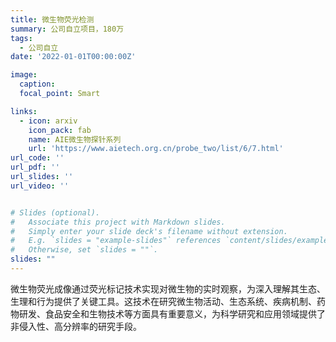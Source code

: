 ```yaml
---
title: 微生物荧光检测
summary: 公司自立项目，180万
tags:
  - 公司自立
date: '2022-01-01T00:00:00Z'

image:
  caption: 
  focal_point: Smart

links:
  - icon: arxiv
    icon_pack: fab
    name: AIE微生物探针系列
    url: 'https://www.aietech.org.cn/probe_two/list/6/7.html'
url_code: ''
url_pdf: ''
url_slides: ''
url_video: ''


# Slides (optional).
#   Associate this project with Markdown slides.
#   Simply enter your slide deck's filename without extension.
#   E.g. `slides = "example-slides"` references `content/slides/example-slides.md`.
#   Otherwise, set `slides = ""`.
slides: ""
---
```


微生物荧光成像通过荧光标记技术实现对微生物的实时观察，为深入理解其生态、生理和行为提供了关键工具。这技术在研究微生物活动、生态系统、疾病机制、药物研发、食品安全和生物技术等方面具有重要意义，为科学研究和应用领域提供了非侵入性、高分辨率的研究手段。